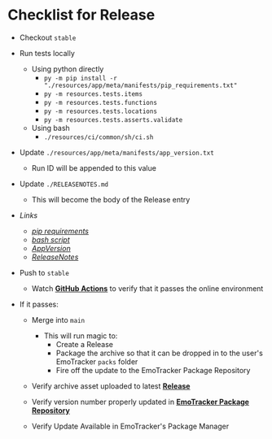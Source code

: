 # Checklist for Release

* Checkout `stable`

* Run tests locally
  * Using python directly
    * `py -m pip install -r "./resources/app/meta/manifests/pip_requirements.txt"`
    * `py -m resources.tests.items`
    * `py -m resources.tests.functions`
    * `py -m resources.tests.locations`
    * `py -m resources.tests.asserts.validate`
  * Using bash
    * `./resources/ci/common/sh/ci.sh`
* Update `./resources/app/meta/manifests/app_version.txt`
  * Run ID will be appended to this value
* Update `./RELEASENOTES.md`
  * This will become the body of the Release entry

* *Links*
  * *[pip requirements](https://github.com/x10power/ffmq_pack_x10power/blob/stable/resources/app/meta/manifests/pip_requirements.txt)*
  * *[bash script](https://github.com/x10power/ffmq_pack_x10power/blob/stable/resources/ci/common/sh/ci.sh)*
  * *[AppVersion](https://github.com/x10power/ffmq_pack_x10power/blob/stable/resources/app/meta/manifests/app_version.txt)*
  * *[ReleaseNotes](https://github.com/x10power/ffmq_pack_x10power/blob/stable/RELEASENOTES.md)*

* Push to `stable`
  * Watch **[GitHub Actions](https://github.com/x10power/ffmq_pack_x10power/actions)** to verify that it passes the online environment

* If it passes:
  * Merge into `main`
    * This will run magic to:
      * Create a Release
      * Package the archive so that it can be dropped in to the user's EmoTracker `packs` folder
      * Fire off the update to the EmoTracker Package Repository

  * Verify archive asset uploaded to latest **[Release](http://github.com/x10power/ffmq_pack_x10power/releases)**
  * Verify version number properly updated in **[EmoTracker Package Repository](https://github.com/x10power/x10power-packs/blob/gh-pages/repository.json)**
  * Verify Update Available in EmoTracker's Package Manager
